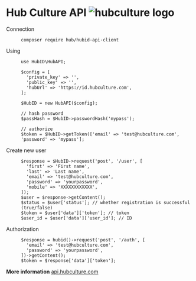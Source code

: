 # Hub Culture API ![hubculture logo](https://hubculture.com/images/logo-hub-clear.png)

<dl>
  <dt>Connection</dt>
  <dd>

    composer require hub/hubid-api-client
  </dd>
  <dt>Using</dt>
  <dd>

    use HubID\HubAPI;
    
    $config = [
      'private_key' => '',
      'public_key' => '',
      'hubUrl' => 'https://id.hubculture.com',
    ];

    $HubID = new HubAPI($config);
    
    // hash password
    $passHash = $HubID->passwordHash('mypass');

    // authorize
    $token = $HubID->getToken(['email' => 'test@hubculture.com', 'password' => 'mypass'];
  </dd>
  <dt>Create new user</dt>
  <dd>

    $response = $HubID->request('post', '/user', [
      'first' => 'First name',
      'last' => 'Last name',
      'email' => 'test@hubculture.com',
      'password' => 'yourpassword',
      'mobile' => 'XXXXXXXXXXXX',
    ]);
    $user = $response->getContent();
    $status = $user['status']; // whether registration is successful (true/false)
    $token = $user['data']['token']; // token
    $user_id = $user['data']['user_id']; // ID

  </dd>
  <dt>Authorization</dt>
  <dd>

    $response = hubid()->request('post', '/auth', [
      'email' => 'test@hubculture.com',
      'password' => 'yourpassword',
    ])->getContent();
    $token = $response['data']['token'];

  </dd>

</dl>

**More information** [api.hubculture.com](https://api.hubculture.com/)
